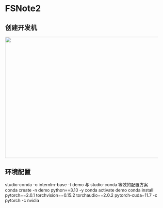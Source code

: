 # FSNote2
## 创建开发机
<div align="center">
<image src="Note2_picture1.png"width="550"height="400">
</div>
  
## 环境配置
studio-conda -o internlm-base -t demo
与 studio-conda 等效的配置方案
conda create -n demo python==3.10 -y
conda activate demo
conda install pytorch==2.0.1 torchvision==0.15.2 torchaudio==2.0.2 pytorch-cuda=11.7 -c pytorch -c nvidia
